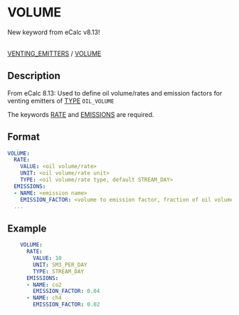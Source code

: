 # VOLUME
<span className="major-change-new-feature"> 
New keyword from eCalc v8.13!
</span> 
<br></br>

[VENTING_EMITTERS](/about/references/VENTING_EMITTERS.md) /
[VOLUME](/about/references/VOLUME.md)

## Description

From eCalc 8.13: Used to define oil volume/rates and emission factors for venting emitters of [TYPE](/about/references/TYPE.md) `OIL_VOLUME`

The keywords [RATE](/about/references/RATE.md) and [EMISSIONS](/about/references/EMISSIONS.md) are required.

## Format

~~~~~~~~yaml
VOLUME:
  RATE:
    VALUE: <oil volume/rate>
    UNIT: <oil volume/rate unit>
    TYPE: <oil volume/rate type, default STREAM_DAY>
  EMISSIONS:
  - NAME: <emission name>
    EMISSION_FACTOR: <volume to emission factor, fraction of oil volume>
  ...

~~~~~~~~

## Example
~~~~~~~~yaml
    VOLUME:
      RATE:
        VALUE: 10
        UNIT: SM3_PER_DAY
        TYPE: STREAM_DAY
      EMISSIONS:
      - NAME: co2
        EMISSION_FACTOR: 0.04
      - NAME: ch4
        EMISSION_FACTOR: 0.02
~~~~~~~~

